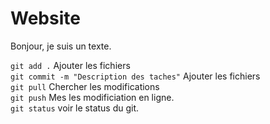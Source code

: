 # Website


Bonjour, je suis un texte.

`git add .` Ajouter les fichiers  
`git commit -m "Description des taches"` Ajouter les fichiers  
`git pull` Chercher les modifications  
`git push` Mes les modificiation en ligne.   
`git status` voir le status du git.  


